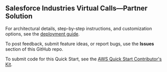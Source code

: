 
## Salesforce Industries Virtual Calls—Partner Solution

For architectural details, step-by-step instructions, and customization options, see the [deployment guide](https://aws-quickstart.github.io/quickstart-salesforce-industries-virtual-calls/).

To post feedback, submit feature ideas, or report bugs, use the **Issues** section of this GitHub repo. 

To submit code for this Quick Start, see the [AWS Quick Start Contributor's Kit](https://aws-quickstart.github.io/).
